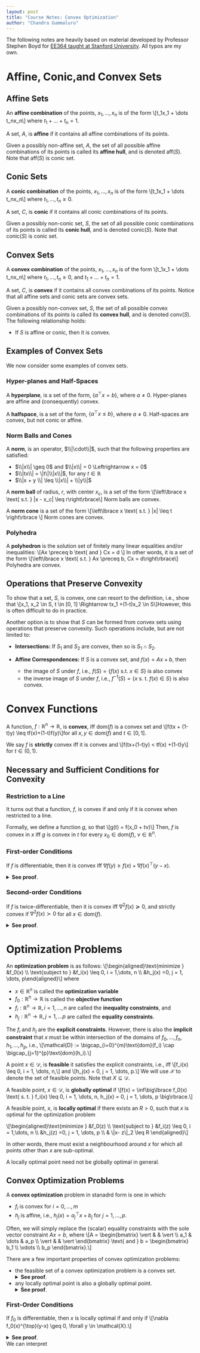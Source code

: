 ```yaml
---
layout: post
title: "Course Notes: Convex Optimization"
author: "Chandra Gummaluru"
---
```


The following notes are heavily based on material developed by Professor Stephen Boyd for [EE364 taught at Stanford University](http://web.stanford.edu/class/ee364a/lectures.html). All typos are my own.

# Affine, Conic,and Convex Sets

## Affine Sets
An **affine combination** of the points, $x_1, \dots, x_n$ is of the form
\\[t_1x_1 + \dots t_nx_n\\] where $t_1 + \dots + t_n = 1$.

A set, $A$, is **affine** if it contains all affine combinations of its points.

Given a possibly non-affine set, $A$, the set of all possible affine combinations of its points is called its **affine hull**, and is denoted $\text{aff}(S)$. Note that $\text{aff}(S)$ is conic set. 


## Conic Sets
A **conic combination** of the points, $x_1, \dots, x_n$ is of the form
\\[t_1x_1 + \dots t_nx_n\\] where $t_1,\dots,t_n \geq 0$.

A set, $C$, is **conic** if it contains all conic combinations of its points.

Given a possibly non-conic set, $S$, the set of all possible conic combinations of its points is called its **conic hull**, and is denoted $\text{conic}(S)$. Note that $\text{conic}(S)$ is conic set. 

## Convex Sets
A **convex combination** of the points, $x_1, \dots, x_n$ is of the form
\\[t_1x_1 + \dots t_nx_n\\] where $t_1,\dots,t_n \geq 0$, and $t_1 + \dots +t_n = 1$.

A set, $C$, is **convex** if it contains all convex combinations of its points. Notice that all affine sets and conic sets are convex sets.

Given a possibly non-convex set, $S$, the set of all possible convex combinations of its points is called its **convex hull**, and is denoted $\text{conv}(S)$. The following relationship holds:

 - If $S$ is affine or conic, then it is convex.

## Examples of Convex Sets
We now consider some examples of convex sets.
### Hyper-planes and Half-Spaces
A **hyperplane**, is a set of the form, $\left\lbrace a^{\top}x = b \right\rbrace$, where $a \neq 0$. Hyper-planes are affine and (consequently) convex.

A **halfspace**, is a set of the form, $\left\lbrace a^{\top}x \leq b \right\rbrace$, where $a \neq 0$. Half-spaces are convex, but not conic or affine.

### Norm Balls and Cones
A **norm**, is an operator, $\\|\cdot\\|$, such that the following properties are satisfied:

 - $\\|x\\| \geq 0$ and $\\|x\\| = 0 \Leftrightarrow x = 0$
 - $\\|tx\\| = \|t\|\\|x\\|$, for any $t \in \mathbb{R}$
 - $\\|x + y \\| \leq \\|x\\| + \\|y\\|$

A **norm ball** of radius, $r$, with center $x_c$, is a set of the form
\\[\left\lbrace x \text{ s.t. } \|x - x_c\| \leq r\right\rbrace\\] Norm balls are convex.

A **norm cone** is a set of the form
\\[\left\lbrace x \text{ s.t. } \|x\| \leq t \right\rbrace \\] Norm cones are convex.

### Polyhedra
A **polyhedron** is the solution set of finitely many linear equalities and/or inequalities:
\\[Ax \preceq b \text{ and } Cx = d \\] In other words, it is a set of the form
\\[\left\lbrace x \text{ s.t. } Ax \preceq b, Cx = d\right\rbrace\\]
Polyhedra are convex.

## Operations that Preserve Convexity
To show that a set, $S$, is convex, one can resort to the definition, i.e., show that
\\[x_1, x_2 \in S, t \in [0, 1] \Rightarrow tx_1 +(1-t)x_2 \in S\\]However, this is often difficult to do in practice.

Another option is to show that $S$ can be formed from convex sets using operations that preserve convexity. Such operations include, but are not limited to:

 - **Intersections:** If $S_1$ and $S_2$ are convex, then so is $S_1 \cap S_2$.
 
 - **Affine Correspondences:** If $S$ is a convex set, and $f(x) = Ax+ b$, then
   - the image of $S$ under $f$, i.e., $f(S) = \left\lbrace f(x) \text{ s.t. } x \in S \right\rbrace$ is also convex
   - the inverse image of $S$ under $f$, i.e., $f^{-1}(S) = \left\lbrace x \text{ s. t. } f(x) \in S \right\rbrace$ is also convex.

# Convex Functions
A function, $f: \mathbb{R}^n \rightarrow \mathbb{R}$, is **convex**, iff $\text{dom}(f)$ is a convex set and
\\[f(tx + (1-t)y) \leq tf(x)+(1-t)f(y)\\]for all $x, y \in \text{dom}(f)$ and $t \in [0,1]$.

We say $f$ is **strictly** convex iff it is convex and
\\[f(tx+(1-t)y) < tf(x) +(1-t)y\\]
for $t \in (0,1)$.

## Necessary and Sufficient Conditions for Convexity

### Restriction to a Line
It turns out that a function, $f$, is convex if and only if it is convex when restricted to a line.

Formally, we define a function $g$, so that
\\[g(t) = f(x_0 + tv)\\]
Then, $f$ is convex in $x$ iff $g$ is convex in $t$ for every $x_0 \in \text{dom}(f)$, $v \in \mathbb{R}^n$.

### First-order Conditions
If $f$ is differentiable, then it is convex iff
$\nabla f(y) \geq f(x) + \nabla f(x)^{\top}(y-x).$

<details>
 <summary><strong>See proof</strong>.</summary>
<p>
Let $g(t) = f(x_0 + tv)$. Then $f$ is convex if and only if $g$ is convex for all $v \in \mathbb{R}$, $x_0 \in \textrm{Dom}(f)$, where we restrict the domain of $t$ so that $x_0 + tv \in \textrm{Dom}(f)$.<br><br>

$\Rightarrow$: Since $g$ is a scalar function of $t$, if it is convex, then

\[\underbrace{g(t) \geq g(0) + g'(0)t, \forall t}_{*}.\]

We compute

\[g'(0) = \left.\frac{d}{dt}g(t)\right\rvert_{t=0} = \nabla f^{\top} \left(\left.x_0 + tv\right\rvert_{t=0}\right)v = \nabla f^{\top}(x_0)v.\]

Making the appropriate substitutions for $g$ and $g'(0)$ into $*$ we get

\[f(x_0+tv) \geq f(x_0) + \nabla f^{\top}(x_0)tv.\]

Finally, we let $x = x_0 + tv$ and conclude that

\[f(x) \geq f(x_0) + \nabla f^{\top}(x_0)(x-x_0)\]

as desired.<br><br>
$\Leftarrow$: Now assume $f(x) \geq f(x_0) + \nabla f^{\top}(x_0)(x-x_0)$.<br><br>

Assume $x$ lies on an arbitrary line, $x = tu + (1-t)v$, where $u, v \in \textrm{Dom}(f)$. Let $t_0$ be chosen so that $x_0 = t_0u + (1-t_0)v$. <br><br>

Making the appropriate substitutions, we have
\[\begin{aligned}

f\left(tu + (1-t)v\right) &\geq f\left(t_0u + (1-t_0)v\right) \\ &+ \nabla f^{\top}\left(t_0u + (1-t_0)v\right)\left(tu + (1-t)v - t_0u - (1-t_0)v\right)

\end{aligned}\]

$\begin{aligned}

&= f\left(t_0u + (1-t_0)v\right) + \nabla f^{\top}\left(t_0u + (1-t_0)v\right)\left((t - t_0)u - (t-t_0)v\right) \\

&= f\left(t_0u + (1-t_0)v\right) + \nabla f^{\top}\left(t_0u + (1-t_0)v\right)\left((t - t_0)(u - v)\right)(**).

\end{aligned}$<br><br>
Let $g(t) = f\left(tu + (1-t)v\right)$. Then, we compute
\[g'(t) = \nabla f\left(tu + (1-t)v\right)(u-v).\]
Substituting $g$ and $g'$ into $**$, we obtain
\[g(t) \geq g(t_0) + g'(t_0)(t-t_0),\]
which means that $g$ is convex on the line defined by $u$ and $v$. Since $u$ and $v$ are arbitrary, it follows that $g$ is convex on any line through $\textrm{Dom}(f)$. Therefore, we conclude that $f$ is also convex. $\blacksquare$
</p>
</details>


### Second-order Conditions
If $f$ is twice-differentiable, then it is convex iff $\nabla^2f(x) \succeq 0$, and strictly convex if $\nabla^2f(x) \succ 0$ for all $x \in \text{dom}(f)$.


<details>
 <summary><strong>See proof</strong>.</summary>
<p>
 Let $g(t) = f(x_0 + tv)$. Then $f$ is convex if and only if $g$ is convex for all $v, x_0 \in \textrm{Dom}(f)$, where we restrict the domain of $t$ so that $x_0 + tv \in \textrm{Dom}(f)$.
<br><br>
Since $g$ is a scalar function of $t$, it is convex if and only if
\[g''(t) \geq 0.\]
We compute
\[g''(t) = v^{\top}\nabla^2f(x_0 +tv)v.\]
Thus, $g$ is convex if and only if
\[\underbrace{v^{\top}\nabla^2f(x_0 + tv)v \geq 0}_{*}\]
for any $x_0 + tv \in \textrm{Dom}(f)$. Since $x_0$ can be chosen arbitrarily and $t$ can be made arbitrarily small, $*$ holds for every line $x_0 + tv \in \textrm{Dom}(f)$ if and only if
\[v^{\top}\nabla^2f(x)v \geq 0\]
for every $x, v \in \textrm{Dom}(f)$. In other words, $g$ is convex (and consequently $f$ is convex) if and only if $\nabla^2 f(x) \succeq 0$ for every $x \in \textrm{Dom}(f)$. $\blacksquare$
</p>
</details>

# Optimization Problems
An **optimization problem** is as follows:
\\[\begin{aligned}\text{minimize } &f_0(x) \\\\ \text{subject to } &f_i(x) \leq 0, i = 1,\dots, n \\\\ &h_j(x) =0, j = 1, \dots, p\end{aligned}\\]
where
 - $x \in \mathbb{R}^n$ is called the **optimization variable**
 - $f_0: \mathbb{R}^n \rightarrow \mathbb{R}$ is called the **objective function**
 - $f_i: \mathbb{R}^n \rightarrow \mathbb{R}, i =1, \dots, n$ are called the **inequality constraints**, and
 - $h_j: \mathbb{R}^n \rightarrow \mathbb{R}, j =1, \dots p$ are called the **equality constraints**.

The $f_i$ and $h_j$ are the **explicit constraints**. However, there is also the **implicit constraint** that $x$ must be within intersection of the domains of $f_0, \dots, f_n, h_1, \dots, h_p$, i.e.,
\\[\mathcal{D} := \bigcap_{i=0}^{m}\text{dom}(f_i) \cap \bigcap_{j=1}^{p}\text{dom}(h_i).\\]

A point $x \in \mathcal{D}$, is **feasible** it satisfies the explicit constraints, i.e., iff
\\[f_i(x) \leq 0, i = 1, \dots, n,\\]
and
\\[h_j(x) = 0, j = 1, \dots, p.\\]
We will use $\mathcal{X}$ to denote the set of feasible points. Note that $X \subseteq \mathcal{D}$.

A feasible point, $x \in \mathcal{D}$, is **globally optimal** if
\\[f(x) = \inf\big\lbrace f_0(x) \text{ s. t. } f_i(x) \leq 0, i = 1, \dots, n, h_j(x)  = 0, j = 1, \dots, p \big\rbrace.\\]

A feasible point, $x$, is **locally optimal** if there exists an $R > 0$, such that $x$ is optimal for the optimization problem

\\[\begin{aligned}\text{minimize } &f_0(z) \\\\ \text{subject to } &f_i(z) \leq 0, i = 1,\dots, n \\\\ &h_j(z) =0, j = 1, \dots, p \\\\ & \\|x- z\\|_2 \leq R \end{aligned}\\]

In other words, there must exist a neighbourhood around $x$ for which all points other than $x$ are sub-optimal.

A locally optimal point need not be globally optimal in general.

## Convex Optimization Problems
A **convex optimization** problem in stanadrd form is one in which:

 - $f_i$ is convex for $i = 0, \dots, m$
 - $h_j$ is affine, i.e., $h_j(x) = a^{\top} _jx + b_j$ for $j = 1, \dots, p$.

Often, we will simply replace the (scalar) equality constraints with the sole vector constraint $Ax=b$, where
\\[A = \begin{bmatrix} \vert & & \vert \\\\ a_1 & \dots & a_p \\\\ \vert & & \vert \end{bmatrix} \text{ and } b = \begin{bmatrix} b_1 \\\\ \vdots \\\\ b_p \end{bmatrix}.\\]

There are a few important properties of convex optimization problems:

- the feasible set of a convex optimization problem is a convex set.
  <details>
  <summary><strong>See proof</strong>.</summary>
  <p>
  Since $\mathcal{D}$ is the intersection of convex sets and is hence also convex. Thus, if $x, y \in \mathcal{D}$, then $z = \theta y + (1-\theta)x \in \mathcal{D}$, where $\theta \in [0,1]$.
  <br><br> 
  If $x, y \in \mathcal{X}$, then by definition, $f_i(x), f_i(y) \leq 0, i = 1, \dots, m$ and $h_j(x), h_j(y) = 0, j = 1, \dots, p$.
  <br><br> 
  For $i = 1, \dots, m$, we have
  \[f_i(z) = f_i\left(\theta y + (1-\theta)x\right) \leq \theta f_i(y) + (1-\theta)f_i(x) \leq 0.\]
  For $j = 1, \dots, p$, we have
  \[h_j(z) = a_j^{\top}z + b_j = a_j^{\top}\left(\theta y + (1-\theta)x\right)\]
  $\begin{aligned}
  &= \theta a_j^{\top}y + (1-\theta) a_j^{\top}x + b_j \\
  &= \theta \left(a_j^{\top}y - a_j^{\top}x\right) + a_j^{\top}x + b_j \\
  &= \theta \left(-b_j + b_j \right) - b_j + b_j \\ 
  &= 0.
  \end{aligned}$
  <br><br>
  Thus, $z \in \mathcal{X}$.
  </p>
  </details>
- any locally optimal point is also a globally optimal point.
  <details>
  <summary><strong>See proof</strong>.</summary>
  <p>
  Suppose $x$ is feasoble and locally optimal. Then, by definition, there exists an $R > 0$ such that if $f_0(z) < f_0(x)$, then $\|x - z\|_2 > R$ for every other feasible point $z$.
  <br><br>
  Now consider a feasible point $y$ such that $f_0(y) < f_0(x)$. Then, it must be that $\|x - y\|_2 > R$.
  <br><br>
  If we take $z = \theta y + (1-\theta)x$ where $\theta = R/\left(2\|x-y\|_2\right)$. Since $\|x-y\|_2 > R$, it follows that $0 \leq \theta \leq 1/2$, and so $z$ is a convex combination of two feasible points, and is hence, also feasible.
  <br><br>
  Since $f_0$ is convex, it follows that $f_0(z) = f_0\left(\theta y + (1-\theta)x\right) \leq \theta f_0(y) + (1-\theta)f_0(x) < f_0(x)$, where the last inequality follows from the fact that $f_0(y) < f_0(x)$.
  <br><br>
  However, we can show that $\|x-z\|_2 = R/2$. Indeed, we have
  \[\|x-z\|_2 = \left\| x - \left(\frac{R}{2\|x-y\|_2}y + \left(1 -\frac{R}{2\|x-y\|_2}\right)x\right) \right\|_2 \]
  $\begin{aligned}
  &= \left\|\frac{R}{2\|x-y\|_2}(x-y)\right\|_2 \\
  &= R/2.
  \end{aligned}$
  <br><br>
  To summarize, $z$ is a feasible point with $\|x-z\|_2 < R$ and $f_0(z) < f_0(x)$. Hence, $x$ cannot be locally optimal.
  </p>
  </details>

### First-Order Conditions
If $f_0$ is differentiable, then $x$ is locally optimal if and only if
\\[\nabla f_0(x)^{\top}(y-x) \geq 0, \forall y \in \mathcal{X}.\\]
<details>
<summary><strong>See proof</strong>.</summary>
<p>
We want to show that
\[f_0(x) \leq f_0(y), \forall y \in \mathcal{X} \Leftrightarrow f_0^{\top}(x)(x-y)\]
$\Rightarrow$: Assume $\nabla f_0^{\top}(x)(x-y) \geq 0$. Since $f_0$ is convex and differentiable, we have
\[f_0(y) \geq f_0(x) + \nabla f_0^{\top}(x)(x-y) \geq f_0(x).\]
$\Leftarrow$: Suppose $\exists y \in \mathcal{X}$ such that $\nabla f_0^{\top}(x)(y-x) < 0$, and define $z(\theta) = \theta y + (1-\theta) x$, where $\theta \in [0, 1]$. Since $\mathcal{X}$ is convex, it follows that $z(\theta) \in \mathcal{X}$. We compute
\[\nabla f_0^{\top}(x)(y-x) := \lim_{\theta\rightarrow 0}\frac{f_0\left(z(\theta)\right) - f_0(x)}{\theta} = \lim_{\theta\rightarrow 0}\frac{f_0\left(x + \theta (y-x)\right) - f_0(x)}{\theta}< 0.\]
Thus, for every $\epsilon > 0$, there exists a $\delta > 0$, such that
\[\frac{f_0\left(z(\theta)\right) - f_0(x)}{\theta}\]
However, this means that for every $R > 0$, 
</p>
</details>
We can interpret

 
 <script type="text/tikz">
  \begin{tikzpicture}
    \draw (0,0) circle (1in);
  \end{tikzpicture}
</script>
